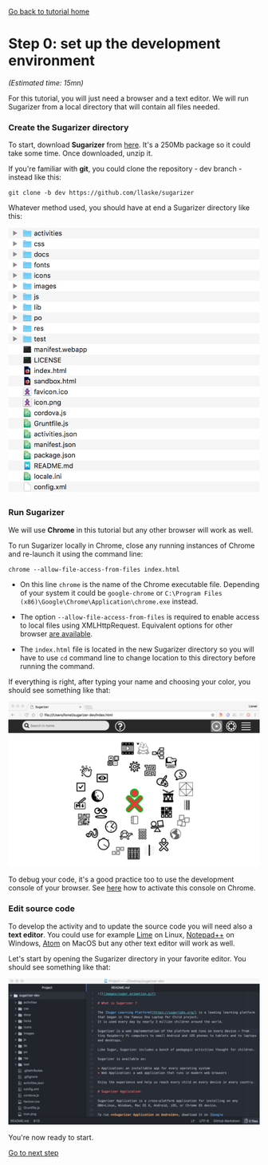 [Go back to tutorial home](tutorial.md)


# Step 0: set up the development environment
*(Estimated time: 15mn)*


For this tutorial, you will just need a browser and a text editor.
We will run Sugarizer from a local directory that will contain all files needed.

### Create the Sugarizer directory

To start, download **Sugarizer** from [here](https://github.com/llaske/sugarizer/archive/dev.zip). It's a 250Mb package so it could take some time. Once downloaded, unzip it. 

If you're familiar with **git**, you could clone the repository - dev branch - instead like this:

	git clone -b dev https://github.com/llaske/sugarizer

Whatever method used, you should have at end a Sugarizer directory like this:

![](images/tutorial_step0_2.png)


### Run Sugarizer

We will use **Chrome** in this tutorial but any other browser will work as well. 

To run Sugarizer locally in Chrome, close any running instances of Chrome and re-launch it using the command line:

    chrome --allow-file-access-from-files index.html

* On this line `chrome` is the name of the Chrome executable file. Depending of your system it could be `google-chrome` or `C:\Program Files (x86)\Google\Chrome\Application\chrome.exe` instead.

* The option `--allow-file-access-from-files` is required to enable access to local files using XMLHttpRequest. Equivalent options for other browser [are available](https://github.com/mrdoob/three.js/wiki/How-to-run-things-locally).

* The `index.html` file is located in the new Sugarizer directory so you will have to use `cd` command line to change location to this directory before running the command.

If everything is right, after typing your name and choosing your color, you should see something like that:

![](images/tutorial_step0_1.png)

To debug your code, it's a good practice too to use the development console of your browser. See [here](https://developers.google.com/web/tools/chrome-devtools/) how to activate this console on Chrome.


### Edit source code

To develop the activity and to update the source code you will need also a **text editor**. You could use for example [Lime](http://limetext.org/) on Linux, [Notepad++](https://notepad-plus-plus.org) on Windows, [Atom](https://atom.io/) on MacOS but any other text editor will work as well.

Let's start by opening the Sugarizer directory in your favorite editor. You should see something like that:

![](images/tutorial_step0_3.png)

You're now ready to start.

[Go to next step](tutorial_step1.md)